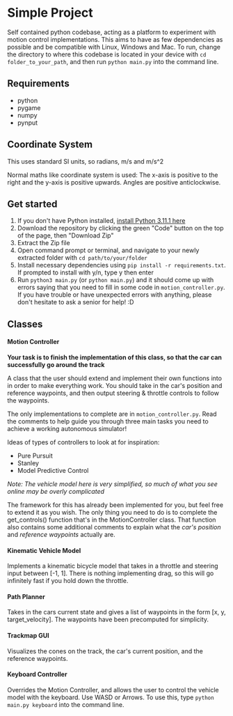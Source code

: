 # Simple Project
Self contained python codebase, acting as a platform to experiment with motion control implementations. This aims to have as few dependencies as possible and be compatible with Linux, Windows and Mac. To run, change the directory to where this codebase is located in your device with `cd folder_to_your_path`, and then run `python main.py` into the command line.

## Requirements
 - python
 - pygame
 - numpy
 - pynput

## Coordinate System
This uses standard SI units, so radians, m/s and m/s^2

Normal maths like coordinate system is used:
The x-axis is positive to the right and the y-axis is positive upwards.
Angles are positive anticlockwise.

## Get started
1. If you don't have Python installed, [install Python 3.11.1 here](https://www.python.org/downloads/release/python-3111/)
2. Download the repository by clicking the green "Code" button on the top of the page, then "Download Zip"
3. Extract the Zip file
4. Open command prompt or terminal, and navigate to your newly extracted folder with `cd path/to/your/folder`
5. Install necessary dependencies using `pip install -r requirements.txt`. If prompted to install with y/n, type y then enter
6. Run `python3 main.py` (or `python main.py`) and it should come up with errors saying that you need to fill in some code in `motion_controller.py`.
If you have trouble or have unexpected errors with anything, please don't hesitate to ask a senior for help! :D

## Classes

#### Motion Controller
**Your task is to finish the implementation of this class, so that the car can successfully go around the track**

A class that the user should extend and implement their own functions into in order to make everything work.
You should take in the car's position and reference waypoints, and then output steering & throttle controls to follow the waypoints.

The only implementations to complete are in `motion_controller.py`. Read the comments to help guide you through three main tasks you need to achieve a working autonomous simulator!

Ideas of types of controllers to look at for inspiration:
 - Pure Pursuit
 - Stanley
 - Model Predictive Control

*Note: The vehicle model here is very simplified, so much of what you see online may be overly complicated*

The framework for this has already been implemented for you, but feel free to extend it as you wish. The only thing you need to do is to complete the get_controls() function that's in the MotionController class. That function also contains some additional comments to explain what the *car's position* and *reference waypoints* actually are.

#### Kinematic Vehicle Model
Implements a kinematic bicycle model that takes in a throttle and steering input between [-1, 1].
There is nothing implementing drag, so this will go infinitely fast if you hold down the throttle.

#### Path Planner
Takes in the cars current state and gives a list of waypoints in the form [x, y, target_velocity]. The waypoints have been precomputed for simplicity.

#### Trackmap GUI
Visualizes the cones on the track, the car's current position, and the reference waypoints.

#### Keyboard Controller
Overrides the Motion Controller, and allows the user to control the vehicle model with the keyboard. Use WASD or Arrows.
To use this, type `python main.py keyboard` into the command line.


